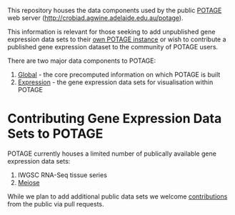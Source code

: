 This repository houses the data components used by the public [POTAGE](https://github.com/CroBiAd/potage) web server (http://crobiad.agwine.adelaide.edu.au/potage).

This information is relevant for those seeking to add unpublished gene expression data sets to their [own POTAGE instance](https://github.com/CroBiAd/potage#running-potage-locally) or wish to contribute a published gene expression dataset to the community of POTAGE users.

There are two major data components to POTAGE:

  1. [Global](./global) - the core precomputed information on which POTAGE is built
  2. [Expression](./expression) - the gene expression data sets for visualisation within POTAGE


# Contributing Gene Expression Data Sets to POTAGE

POTAGE currently houses a limited number of publically available gene expression data sets:

  1. IWGSC RNA-Seq tissue series
  2. [Meiose](https://www.ncbi.nlm.nih.gov/bioproject/PRJEB5029)

While we plan to add additional public data sets we welcome [contributions](CONTRIBUTING.md) from the public via pull requests.
